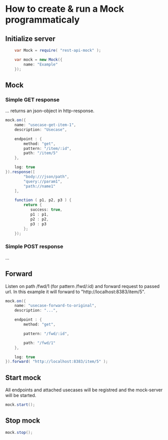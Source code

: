 # How to create & run a Mock programmaticaly

## Initialize server
````java
    var Mock = require( "rest-api-mock" );

    var mock = new Mock({
        name: "Example"
    });
````

## Mock

### Simple GET response

... returns an json-object in http-response.

````java
mock.on({
    name: "usecase-get-item-1",
    description: "Usecase",

    endpoint : {
        method: "get",
        pattern: "/item/:id",
        path: "/item/5"
    },

    log: true
}).response([
        "body:///json/path",
        "query://param1",
        "path://name1"
    ],

    function ( p1, p2, p3 ) {
        return {
           success: true,
           p1 : p1,
           p2 : p2,
           p3 : p3
        };
    });

````

### Simple POST response
...

## Forward
Listen on path /fwd/1 (for pattern /fwd/:id) and forward request to passed url. In this example
it will forward to "http://localhost:8383/item/5".

````java
mock.on({
    name: "usecase-forward-to-original",
    description: "...",

    endpoint : {
        method: "get",

        pattern: "/fwd/:id",

        path: "/fwd/1"
    },

    log: true
}).forward( "http://localhost:8383/item/5" );

````



## Start mock
All endpoints and attached usecases will be registred and the mock-server will be started.

````java
mock.start();
````

## Stop mock
````java
mock.stop();
````
